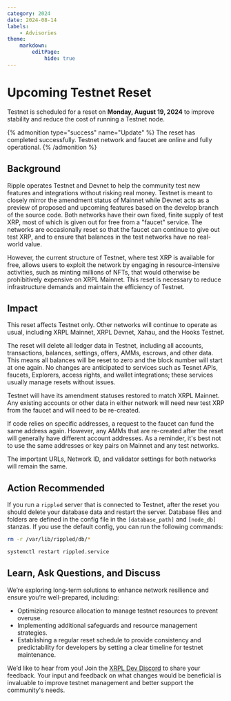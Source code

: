 ```yaml
---
category: 2024
date: 2024-08-14
labels:
    - Advisories
theme:
    markdown:
        editPage:
            hide: true
---
```

# Upcoming Testnet Reset

Testnet is scheduled for a reset on **Monday, August 19, 2024** to improve stability and reduce the cost of running a Testnet node. 

{% admonition type="success" name="Update" %}
The reset has completed successfully. Testnet network and faucet are online and fully operational.
{% /admonition %}

## Background

Ripple operates Testnet and Devnet to help the community test new features and integrations without risking real money. Testnet is meant to closely mirror the amendment status of Mainnet while Devnet acts as a preview of proposed and upcoming features based on the develop branch of the source code. Both networks have their own fixed, finite supply of test XRP, most of which is given out for free from a "faucet" service. The networks are occasionally reset so that the faucet can continue to give out test XRP, and to ensure that balances in the test networks have no real-world value.

However, the current structure of Testnet, where test XRP is available for free, allows users to exploit the network by engaging in resource-intensive activities, such as minting millions of NFTs, that would otherwise be prohibitively expensive on XRPL Mainnet. This reset is necessary to reduce infrastructure demands and maintain the efficiency of Testnet. 

## Impact

This reset affects Testnet only. Other networks will continue to operate as usual, including XRPL Mainnet, XRPL Devnet, Xahau, and the Hooks Testnet.

The reset will delete all ledger data in Testnet, including all accounts, transactions, balances, settings, offers, AMMs, escrows, and other data. This means all balances will be reset to zero and the block number will start at one again. No changes are anticipated to services such as Tesnet APIs, faucets, Explorers, access rights, and wallet integrations; these services usually manage resets without issues.

Testnet will have its amendment statuses restored to match XRPL Mainnet. Any existing accounts or other data in either network will need new test XRP from the faucet and will need to be re-created. 

If code relies on specific addresses, a request  to the faucet can fund the same address again. However, any AMMs that are re-created after the reset will generally have different account addresses. As a reminder, it's best not to use the same addresses or key pairs on Mainnet and any test networks.

The important URLs, Network ID, and validator settings for both networks will remain the same.

## Action Recommended

If you run a `rippled` server that is connected to Testnet, after the reset you should delete your database data and restart the server. Database files and folders are defined in the config file in the `[database_path]` and `[node_db]` stanzas. If you use the default config, you can run the following commands:

```sh
rm -r /var/lib/rippled/db/*

systemctl restart rippled.service
```

## Learn, Ask Questions, and Discuss

We’re exploring long-term solutions to enhance network resilience and ensure you’re well-prepared, including:

* Optimizing resource allocation to manage testnet resources to prevent overuse.
* Implementing additional safeguards and resource management strategies.
* Establishing a regular reset schedule to provide consistency and predictability for developers by setting a clear timeline for testnet maintenance.

We’d like to hear from you!  Join the [XRPL Dev Discord](https://discord.gg/sfX3ERAMjH) to share your feedback. Your input and feedback on what changes would be beneficial is invaluable to improve testnet management and better support the community's needs.